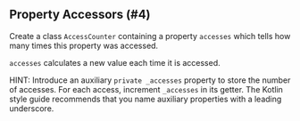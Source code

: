 ## Property Accessors (#4)

Create a class `AccessCounter` containing a property `accesses` which tells how
many times this property was accessed.

<div class="hint">

`accesses` calculates a new value each time it is accessed.

HINT: Introduce an auxiliary `private _accesses` property to store the number
of accesses. For each access, increment `_accesses` in its getter. The Kotlin
style guide recommends that you name auxiliary properties with a leading
underscore.

</div>